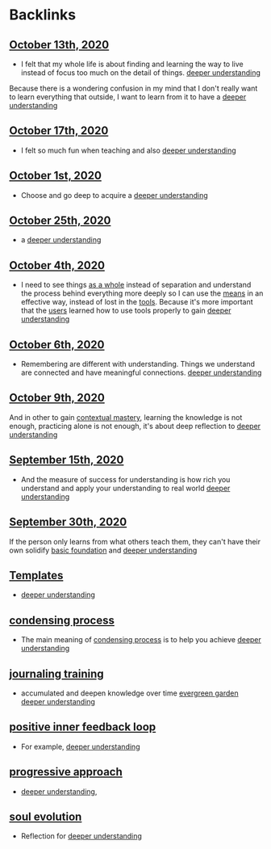 
# Backlinks
## [October 13th, 2020](<October 13th, 2020.md>)
- I felt that my whole life is about finding and learning the way to live instead of focus too much on the detail of things. [deeper understanding](<deeper understanding.md>)

Because there is a wondering confusion in my mind that I don't really want to learn everything that outside, I want to learn from it to have a [deeper understanding](<deeper understanding.md>)

## [October 17th, 2020](<October 17th, 2020.md>)
- I felt so much fun when teaching and also [deeper understanding](<deeper understanding.md>)

## [October 1st, 2020](<October 1st, 2020.md>)
- Choose and go deep to acquire a [deeper understanding](<deeper understanding.md>)

## [October 25th, 2020](<October 25th, 2020.md>)
- a [deeper understanding](<deeper understanding.md>)

## [October 4th, 2020](<October 4th, 2020.md>)
- I need to see things [as a whole](<as a whole.md>) instead of separation and understand the process behind everything more deeply so I can use the [means](<means.md>) in an effective way, instead of lost in the [tools](<tools.md>). Because it's more important that the [users](<users.md>) learned how to use tools properly to gain [deeper understanding](<deeper understanding.md>)

## [October 6th, 2020](<October 6th, 2020.md>)
- Remembering are different with understanding. Things we understand are connected and have meaningful connections. [deeper understanding](<deeper understanding.md>)

## [October 9th, 2020](<October 9th, 2020.md>)
And in other to gain [contextual mastery](<contextual mastery.md>), learning the knowledge is not enough, practicing alone is not enough, it's about deep reflection to [deeper understanding](<deeper understanding.md>)

## [September 15th, 2020](<September 15th, 2020.md>)
- And the measure of success for understanding is how rich you understand and apply your understanding to real world [deeper understanding](<deeper understanding.md>)

## [September 30th, 2020](<September 30th, 2020.md>)
If the person only learns from what others teach them, they can't have their own solidify [basic foundation](<basic foundation.md>) and [deeper understanding](<deeper understanding.md>)

## [Templates](<Templates.md>)
- [deeper understanding](<deeper understanding.md>)

## [condensing process](<condensing process.md>)
- The main meaning of [condensing process](<condensing process.md>) is to help you achieve [deeper understanding](<deeper understanding.md>)

## [journaling training](<journaling training.md>)
- accumulated and deepen knowledge over time [evergreen garden](<evergreen garden.md>) [deeper understanding](<deeper understanding.md>)

## [positive inner feedback loop](<positive inner feedback loop.md>)
- For example, [deeper understanding](<deeper understanding.md>)

## [progressive approach](<progressive approach.md>)
- [deeper understanding](<deeper understanding.md>),

## [soul evolution](<soul evolution.md>)
- Reflection for [deeper understanding](<deeper understanding.md>)

